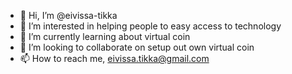 - 👋 Hi, I’m @eivissa-tikka
- 👀 I’m interested in helping people to easy access to technology
- 🌱 I’m currently learning about virtual coin
- 💞️ I’m looking to collaborate on setup out own virtual coin
- 📫 How to reach me, eivissa.tikka@gmail.com

<!---
eivissa-tikka/eivissa-tikka is a ✨ special ✨ repository because its `README.md` (this file) appears on your GitHub profile.
You can click the Preview link to take a look at your changes.
--->
